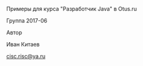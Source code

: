 Примеры для курса "Разработчик Java" в Otus.ru

Группа 2017-06

Автор

Иван Китаев

cisc.risc@ya.ru
